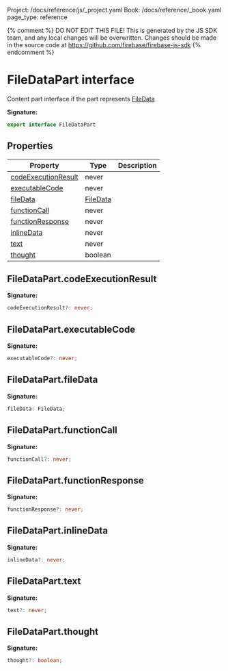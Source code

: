 Project: /docs/reference/js/_project.yaml
Book: /docs/reference/_book.yaml
page_type: reference

{% comment %}
DO NOT EDIT THIS FILE!
This is generated by the JS SDK team, and any local changes will be
overwritten. Changes should be made in the source code at
https://github.com/firebase/firebase-js-sdk
{% endcomment %}

# FileDataPart interface
Content part interface if the part represents [FileData](./ai.filedata.md#filedata_interface)

<b>Signature:</b>

```typescript
export interface FileDataPart 
```

## Properties

|  Property | Type | Description |
|  --- | --- | --- |
|  [codeExecutionResult](./ai.filedatapart.md#filedatapartcodeexecutionresult) | never |  |
|  [executableCode](./ai.filedatapart.md#filedatapartexecutablecode) | never |  |
|  [fileData](./ai.filedatapart.md#filedatapartfiledata) | [FileData](./ai.filedata.md#filedata_interface) |  |
|  [functionCall](./ai.filedatapart.md#filedatapartfunctioncall) | never |  |
|  [functionResponse](./ai.filedatapart.md#filedatapartfunctionresponse) | never |  |
|  [inlineData](./ai.filedatapart.md#filedatapartinlinedata) | never |  |
|  [text](./ai.filedatapart.md#filedataparttext) | never |  |
|  [thought](./ai.filedatapart.md#filedatapartthought) | boolean |  |

## FileDataPart.codeExecutionResult

<b>Signature:</b>

```typescript
codeExecutionResult?: never;
```

## FileDataPart.executableCode

<b>Signature:</b>

```typescript
executableCode?: never;
```

## FileDataPart.fileData

<b>Signature:</b>

```typescript
fileData: FileData;
```

## FileDataPart.functionCall

<b>Signature:</b>

```typescript
functionCall?: never;
```

## FileDataPart.functionResponse

<b>Signature:</b>

```typescript
functionResponse?: never;
```

## FileDataPart.inlineData

<b>Signature:</b>

```typescript
inlineData?: never;
```

## FileDataPart.text

<b>Signature:</b>

```typescript
text?: never;
```

## FileDataPart.thought

<b>Signature:</b>

```typescript
thought?: boolean;
```
